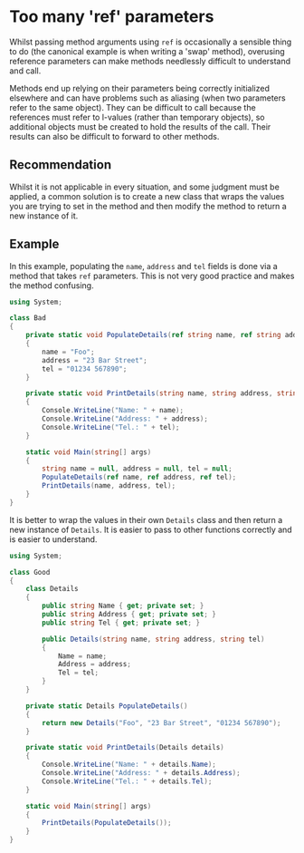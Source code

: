 # Too many 'ref' parameters
Whilst passing method arguments using `ref` is occasionally a sensible thing to do (the canonical example is when writing a 'swap' method), overusing reference parameters can make methods needlessly difficult to understand and call.

Methods end up relying on their parameters being correctly initialized elsewhere and can have problems such as aliasing (when two parameters refer to the same object). They can be difficult to call because the references must refer to l-values (rather than temporary objects), so additional objects must be created to hold the results of the call. Their results can also be difficult to forward to other methods.


## Recommendation
Whilst it is not applicable in every situation, and some judgment must be applied, a common solution is to create a new class that wraps the values you are trying to set in the method and then modify the method to return a new instance of it.


## Example
In this example, populating the `name`, `address` and `tel` fields is done via a method that takes `ref` parameters. This is not very good practice and makes the method confusing.


```csharp
using System;

class Bad
{
    private static void PopulateDetails(ref string name, ref string address, ref string tel)
    {
        name = "Foo";
        address = "23 Bar Street";
        tel = "01234 567890";
    }

    private static void PrintDetails(string name, string address, string tel)
    {
        Console.WriteLine("Name: " + name);
        Console.WriteLine("Address: " + address);
        Console.WriteLine("Tel.: " + tel);
    }

    static void Main(string[] args)
    {
        string name = null, address = null, tel = null;
        PopulateDetails(ref name, ref address, ref tel);
        PrintDetails(name, address, tel);
    }
}

```
It is better to wrap the values in their own `Details` class and then return a new instance of `Details`. It is easier to pass to other functions correctly and is easier to understand.


```csharp
using System;

class Good
{
    class Details
    {
        public string Name { get; private set; }
        public string Address { get; private set; }
        public string Tel { get; private set; }

        public Details(string name, string address, string tel)
        {
            Name = name;
            Address = address;
            Tel = tel;
        }
    }

    private static Details PopulateDetails()
    {
        return new Details("Foo", "23 Bar Street", "01234 567890");
    }

    private static void PrintDetails(Details details)
    {
        Console.WriteLine("Name: " + details.Name);
        Console.WriteLine("Address: " + details.Address);
        Console.WriteLine("Tel.: " + details.Tel);
    }

    static void Main(string[] args)
    {
        PrintDetails(PopulateDetails());
    }
}

```
